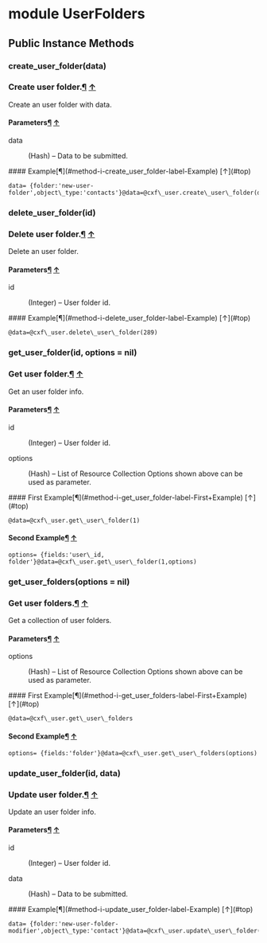 # module UserFolders [](#module-UserFolders) [](#top)
 ## Public Instance Methods
 ### create_user_folder(data) [](#method-i-create_user_folder)
 ### Create user folder.[¶](#method-i-create_user_folder-label-Create+user+folder.) [↑](#top)

Create an user folder with data.

#### Parameters[¶](#method-i-create_user_folder-label-Parameters) [↑](#top)
<dl class="rdoc-list note-list">
<dt>data
</dt>
<dd>
<p>(Hash) – Data to be submitted.</p>
</dd>
</dl>
#### Example[¶](#method-i-create_user_folder-label-Example) [↑](#top)

```
data= {folder:'new-user-folder',object\_type:'contacts'}@data=@cxf\_user.create\_user\_folder(data)
```
 ### delete_user_folder(id) [](#method-i-delete_user_folder)
 ### Delete user folder.[¶](#method-i-delete_user_folder-label-Delete+user+folder.) [↑](#top)

Delete an user folder.

#### Parameters[¶](#method-i-delete_user_folder-label-Parameters) [↑](#top)
<dl class="rdoc-list note-list">
<dt>id
</dt>
<dd>
<p>(Integer) – User folder id.</p>
</dd>
</dl>
#### Example[¶](#method-i-delete_user_folder-label-Example) [↑](#top)

```
@data=@cxf\_user.delete\_user\_folder(289)
```
 ### get_user_folder(id, options = nil) [](#method-i-get_user_folder)
 ### Get user folder.[¶](#method-i-get_user_folder-label-Get+user+folder.) [↑](#top)

Get an user folder info.

#### Parameters[¶](#method-i-get_user_folder-label-Parameters) [↑](#top)
<dl class="rdoc-list note-list">
<dt>id
</dt>
<dd>
<p>(Integer) – User folder id.</p>
</dd>
<dt>options
</dt>
<dd>
<p>(Hash) – List of Resource Collection Options shown above can be used as parameter.</p>
</dd>
</dl>
#### First Example[¶](#method-i-get_user_folder-label-First+Example) [↑](#top)

```
@data=@cxf\_user.get\_user\_folder(1)
```

#### Second Example[¶](#method-i-get_user_folder-label-Second+Example) [↑](#top)

```
options= {fields:'user\_id, folder'}@data=@cxf\_user.get\_user\_folder(1,options)
```
 ### get_user_folders(options = nil) [](#method-i-get_user_folders)
 ### Get user folders.[¶](#method-i-get_user_folders-label-Get+user+folders.) [↑](#top)

Get a collection of user folders.

#### Parameters[¶](#method-i-get_user_folders-label-Parameters) [↑](#top)
<dl class="rdoc-list note-list">
<dt>options
</dt>
<dd>
<p>(Hash) – List of Resource Collection Options shown above can be used as parameter.</p>
</dd>
</dl>
#### First Example[¶](#method-i-get_user_folders-label-First+Example) [↑](#top)

```
@data=@cxf\_user.get\_user\_folders
```

#### Second Example[¶](#method-i-get_user_folders-label-Second+Example) [↑](#top)

```
options= {fields:'folder'}@data=@cxf\_user.get\_user\_folders(options)
```
 ### update_user_folder(id, data) [](#method-i-update_user_folder)
 ### Update user folder.[¶](#method-i-update_user_folder-label-Update+user+folder.) [↑](#top)

Update an user folder info.

#### Parameters[¶](#method-i-update_user_folder-label-Parameters) [↑](#top)
<dl class="rdoc-list note-list">
<dt>id
</dt>
<dd>
<p>(Integer) – User folder id.</p>
</dd>
<dt>data
</dt>
<dd>
<p>(Hash) – Data to be submitted.</p>
</dd>
</dl>
#### Example[¶](#method-i-update_user_folder-label-Example) [↑](#top)

```
data= {folder:'new-user-folder-modifier',object\_type:'contact'}@data=@cxf\_user.update\_user\_folder(289,data)
```
 